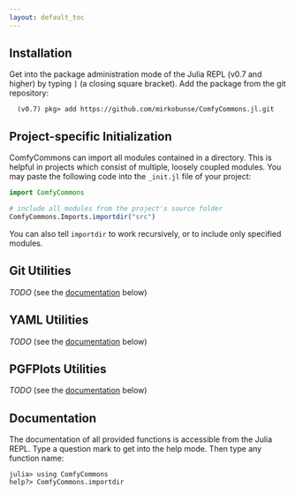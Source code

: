 ```yaml
---
layout: default_toc
---
```




## Installation

Get into the package administration mode of the Julia REPL (v0.7 and higher) by typing `]`
(a closing square bracket). Add the package from the git repository:

      (v0.7) pkg> add https://github.com/mirkobunse/ComfyCommons.jl.git



## Project-specific Initialization

ComfyCommons can import all modules contained in a directory. This is helpful in projects
which consist of multiple, loosely coupled modules. You may paste the following code into
the `_init.jl` file of your project:

```julia
import ComfyCommons

# include all modules from the project's source folder
ComfyCommons.Imports.importdir("src")
```
      
You can also tell `importdir` to work recursively, or to include only specified modules.



## Git Utilities

*TODO* (see the [documentation](#documentation) below)

## YAML Utilities

*TODO* (see the [documentation](#documentation) below)

## PGFPlots Utilities

*TODO* (see the [documentation](#documentation) below)



## Documentation

The documentation of all provided functions is accessible from the Julia REPL.
Type a question mark to get into the help mode. Then type any function name:

    julia> using ComfyCommons
    help?> ComfyCommons.importdir



